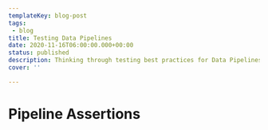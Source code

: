 ```yaml
---
templateKey: blog-post
tags: 
 - blog
title: Testing Data Pipelines
date: 2020-11-16T06:00:00.000+00:00
status: published
description: Thinking through testing best practices for Data Pipelines
cover: ''

---
```



# Pipeline Assertions


